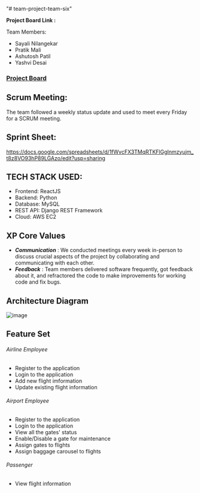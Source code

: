 "# team-project-team-six" 

<b> Project Board Link : </b> <br/>


Team Members:

- Sayali Nilangekar 
- Pratik Mali 
- Ashutosh Patil 
- Yashvi Desai 

### <a href="https://github.com/orgs/gopinathsjsu/projects/44/views/1">Project Board</a>

## Scrum Meeting:
The team followed a weekly status update and used to meet every Friday for a SCRUM meeting.

## Sprint Sheet:
https://docs.google.com/spreadsheets/d/1fWvcFX3TMqRTKFlGgInmzyujm_t8z8VO93hP89LGAzo/edit?usp=sharing

## TECH STACK USED:

- Frontend: ReactJS
- Backend: Python 
- Database: MySQL
- REST API: Django REST Framework
- Cloud: AWS EC2

## XP Core Values

- **_Communication_** : We conducted meetings every week in-person to discuss crucial aspects of the project by collaborating and communicating with each other.
- **_Feedback_** : Team members delivered software frequently, got feedback about it, and refractored the code to make improvements for working code and fix bugs.

## Architecture Diagram

![image](https://user-images.githubusercontent.com/52251846/197302864-875ff925-d888-47b9-b1a1-cc4b1f4d2ff9.png)

## Feature Set
###### Airline Employee
* Register to the application
* Login to the application
* Add new flight imformation
* Update existing flight information
###### Airport Employee
* Register to the application
* Login to the application
* View all the gates' status
* Enable/Disable a gate for maintenance
* Assign gates to flights
* Assign baggage carousel to flights
###### Passenger
* View flight information
